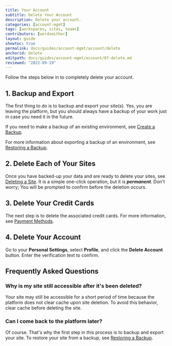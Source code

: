 ```yaml
---
title: Your Account
subtitle: Delete Your Account
description: Delete your account.
categories: [account-mgmt]
tags: [workspaces, sites, teams]
contributors: [wordsmither]
layout: guide
showtoc: true
permalink: docs/guides/account-mgmt/account/delete
anchorid: delete
editpath: docs/guides/account-mgmt/account/07-delete.md
reviewed: "2022-09-19"
---
```


Follow the steps below in to completely delete your account.

## 1. Backup and Export

The first thing to do is to backup and export your site(s). Yes, you are leaving the platform, but you should always have a backup of your work just in case you need it in the future.

If you need to make a backup of an existing environment, see [Create a Backup](/backups#create-a-backup).

For more information about exporting a backup of an environment, see [Restoring a Backup](/guides/environment-configuration/restore-environment-backup).

## 2. Delete Each of Your Sites

Once you have backed-up your data and are ready to delete your sites, see [Deleting a Site](/delete-site). It is a simple one-click operation, but it is **_permanent_**. Don't worry; You will be prompted to confirm before the deletion occurs.

## 3. Delete Your Credit Cards

The next step is to delete the associated credit cards. For more information, see [Payment Methods](/guides/account-mgmt/billing/methods).

## 4. Delete Your Account

Go to your **Personal Settings**, select **Profile**, and click the **Delete Account** button. Enter the verification text to confirm.

## Frequently Asked Questions

### Why is my site still accessible after it's been deleted?
Your site may still be accessible for a short period of time because the platform does not clear cache upon site deletion. To avoid this behavior, clear cache before deleting the site.

### Can I come back to the platform later?

Of course. That's why the first step in this process is to backup and export your site. To restore your site from a backup, see [Restoring a Backup](/guides/environment-configuration/restore-environment-backup).
